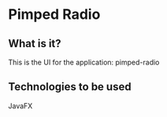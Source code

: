 # Pimped Radio

What is it?
-----------
This is the UI for the application: pimped-radio

Technologies to be used
-----------------------
JavaFX